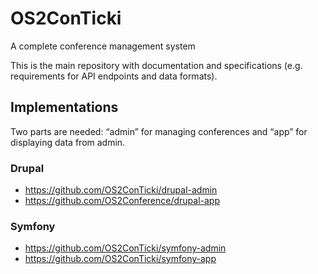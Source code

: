 # OS2ConTicki

A complete conference management system

This is the main repository with documentation and specifications (e.g. requirements for API endpoints and data formats).

## Implementations

Two parts are needed: “admin” for managing conferences and “app” for displaying data from admin. 

### Drupal

* https://github.com/OS2ConTicki/drupal-admin
* https://github.com/OS2Conference/drupal-app

### Symfony

* https://github.com/OS2ConTicki/symfony-admin
* https://github.com/OS2ConTicki/symfony-app

